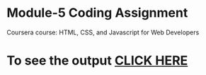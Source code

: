 
# Module-5 Coding Assignment

Coursera course: HTML, CSS, and Javascript for Web Developers

# To see the output [CLICK HERE](https://supratim30.github.io/WebD_mod5_Assignment/)
